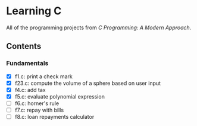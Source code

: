 # Learning C

All of the programming projects from *C Programming: A Modern Approach*.

## Contents

### Fundamentals
- [x] f1.c: print a check mark
- [x] f23.c: compute the volume of a sphere based on user input
- [x] f4.c: add tax
- [x] f5.c: evaluate polynomial expression
- [ ] f6.c: horner's rule
- [ ] f7.c: repay with bills
- [ ] f8.c: loan repayments calculator